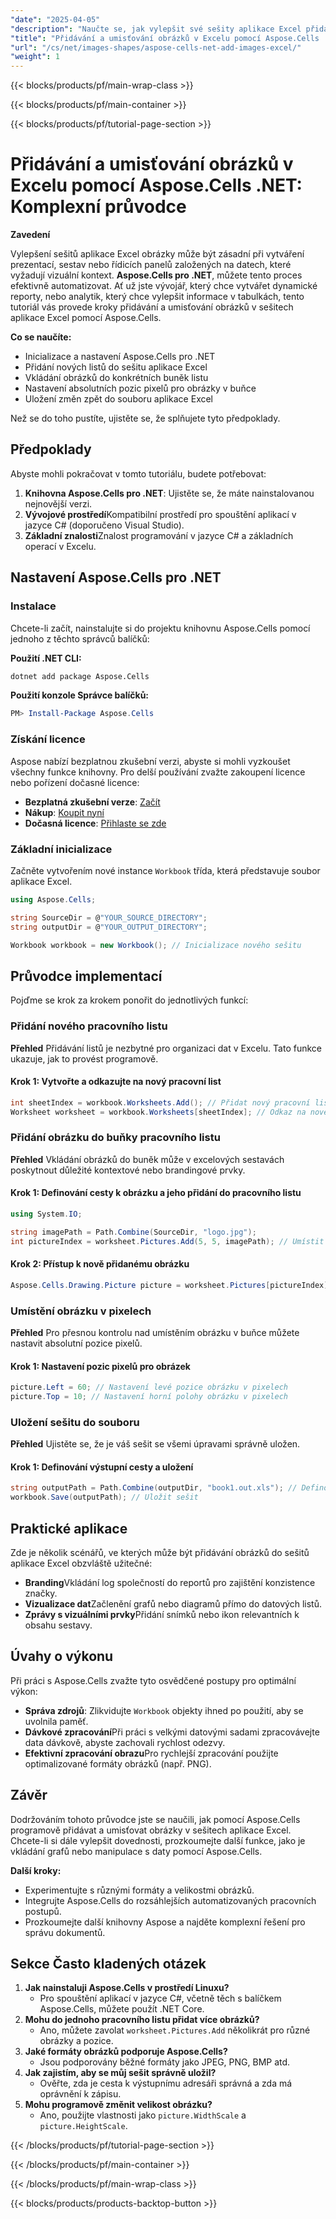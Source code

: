```yaml
---
"date": "2025-04-05"
"description": "Naučte se, jak vylepšit své sešity aplikace Excel přidáním a umístěním obrázků pomocí Aspose.Cells pro .NET. Pro bezproblémovou integraci postupujte podle tohoto podrobného návodu."
"title": "Přidávání a umisťování obrázků v Excelu pomocí Aspose.Cells .NET - Komplexní průvodce"
"url": "/cs/net/images-shapes/aspose-cells-net-add-images-excel/"
"weight": 1
---
```


{{< blocks/products/pf/main-wrap-class >}}

{{< blocks/products/pf/main-container >}}

{{< blocks/products/pf/tutorial-page-section >}}


# Přidávání a umisťování obrázků v Excelu pomocí Aspose.Cells .NET: Komplexní průvodce

**Zavedení**

Vylepšení sešitů aplikace Excel obrázky může být zásadní při vytváření prezentací, sestav nebo řídicích panelů založených na datech, které vyžadují vizuální kontext. **Aspose.Cells pro .NET**, můžete tento proces efektivně automatizovat. Ať už jste vývojář, který chce vytvářet dynamické reporty, nebo analytik, který chce vylepšit informace v tabulkách, tento tutoriál vás provede kroky přidávání a umisťování obrázků v sešitech aplikace Excel pomocí Aspose.Cells.

**Co se naučíte:**
- Inicializace a nastavení Aspose.Cells pro .NET
- Přidání nových listů do sešitu aplikace Excel
- Vkládání obrázků do konkrétních buněk listu
- Nastavení absolutních pozic pixelů pro obrázky v buňce
- Uložení změn zpět do souboru aplikace Excel

Než se do toho pustíte, ujistěte se, že splňujete tyto předpoklady.

## Předpoklady

Abyste mohli pokračovat v tomto tutoriálu, budete potřebovat:
1. **Knihovna Aspose.Cells pro .NET**: Ujistěte se, že máte nainstalovanou nejnovější verzi.
2. **Vývojové prostředí**Kompatibilní prostředí pro spouštění aplikací v jazyce C# (doporučeno Visual Studio).
3. **Základní znalosti**Znalost programování v jazyce C# a základních operací v Excelu.

## Nastavení Aspose.Cells pro .NET

### Instalace
Chcete-li začít, nainstalujte si do projektu knihovnu Aspose.Cells pomocí jednoho z těchto správců balíčků:

**Použití .NET CLI:**
```bash
dotnet add package Aspose.Cells
```

**Použití konzole Správce balíčků:**
```powershell
PM> Install-Package Aspose.Cells
```

### Získání licence
Aspose nabízí bezplatnou zkušební verzi, abyste si mohli vyzkoušet všechny funkce knihovny. Pro delší používání zvažte zakoupení licence nebo pořízení dočasné licence:
- **Bezplatná zkušební verze**: [Začít](https://releases.aspose.com/cells/net/)
- **Nákup**: [Koupit nyní](https://purchase.aspose.com/buy)
- **Dočasná licence**: [Přihlaste se zde](https://purchase.aspose.com/temporary-license/)

### Základní inicializace
Začněte vytvořením nové instance `Workbook` třída, která představuje soubor aplikace Excel.
```csharp
using Aspose.Cells;

string SourceDir = @"YOUR_SOURCE_DIRECTORY";
string outputDir = @"YOUR_OUTPUT_DIRECTORY";

Workbook workbook = new Workbook(); // Inicializace nového sešitu
```

## Průvodce implementací
Pojďme se krok za krokem ponořit do jednotlivých funkcí:

### Přidání nového pracovního listu
**Přehled**
Přidávání listů je nezbytné pro organizaci dat v Excelu. Tato funkce ukazuje, jak to provést programově.

#### Krok 1: Vytvořte a odkazujte na nový pracovní list
```csharp
int sheetIndex = workbook.Worksheets.Add(); // Přidat nový pracovní list
Worksheet worksheet = workbook.Worksheets[sheetIndex]; // Odkaz na nově přidaný pracovní list
```

### Přidání obrázku do buňky pracovního listu
**Přehled**
Vkládání obrázků do buněk může v excelových sestavách poskytnout důležité kontextové nebo brandingové prvky.

#### Krok 1: Definování cesty k obrázku a jeho přidání do pracovního listu
```csharp
using System.IO;

string imagePath = Path.Combine(SourceDir, "logo.jpg");
int pictureIndex = worksheet.Pictures.Add(5, 5, imagePath); // Umístit obrázek do buňky F6 (řádek 5, sloupec 5)
```

#### Krok 2: Přístup k nově přidanému obrázku
```csharp
Aspose.Cells.Drawing.Picture picture = worksheet.Pictures[pictureIndex];
```

### Umístění obrázku v pixelech
**Přehled**
Pro přesnou kontrolu nad umístěním obrázku v buňce můžete nastavit absolutní pozice pixelů.

#### Krok 1: Nastavení pozic pixelů pro obrázek
```csharp
picture.Left = 60; // Nastavení levé pozice obrázku v pixelech
picture.Top = 10; // Nastavení horní polohy obrázku v pixelech
```

### Uložení sešitu do souboru
**Přehled**
Ujistěte se, že je váš sešit se všemi úpravami správně uložen.

#### Krok 1: Definování výstupní cesty a uložení
```csharp
string outputPath = Path.Combine(outputDir, "book1.out.xls"); // Definování cesty k výstupnímu souboru
workbook.Save(outputPath); // Uložit sešit
```

## Praktické aplikace
Zde je několik scénářů, ve kterých může být přidávání obrázků do sešitů aplikace Excel obzvláště užitečné:
- **Branding**Vkládání log společností do reportů pro zajištění konzistence značky.
- **Vizualizace dat**Začlenění grafů nebo diagramů přímo do datových listů.
- **Zprávy s vizuálními prvky**Přidání snímků nebo ikon relevantních k obsahu sestavy.

## Úvahy o výkonu
Při práci s Aspose.Cells zvažte tyto osvědčené postupy pro optimální výkon:
- **Správa zdrojů**: Zlikvidujte `Workbook` objekty ihned po použití, aby se uvolnila paměť.
- **Dávkové zpracování**Při práci s velkými datovými sadami zpracovávejte data dávkově, abyste zachovali rychlost odezvy.
- **Efektivní zpracování obrazu**Pro rychlejší zpracování použijte optimalizované formáty obrázků (např. PNG).

## Závěr
Dodržováním tohoto průvodce jste se naučili, jak pomocí Aspose.Cells programově přidávat a umisťovat obrázky v sešitech aplikace Excel. Chcete-li si dále vylepšit dovednosti, prozkoumejte další funkce, jako je vkládání grafů nebo manipulace s daty pomocí Aspose.Cells.

**Další kroky:**
- Experimentujte s různými formáty a velikostmi obrázků.
- Integrujte Aspose.Cells do rozsáhlejších automatizovaných pracovních postupů.
- Prozkoumejte další knihovny Aspose a najděte komplexní řešení pro správu dokumentů.

## Sekce Často kladených otázek
1. **Jak nainstaluji Aspose.Cells v prostředí Linuxu?**
   - Pro spouštění aplikací v jazyce C#, včetně těch s balíčkem Aspose.Cells, můžete použít .NET Core.
2. **Mohu do jednoho pracovního listu přidat více obrázků?**
   - Ano, můžete zavolat `worksheet.Pictures.Add` několikrát pro různé obrázky a pozice.
3. **Jaké formáty obrázků podporuje Aspose.Cells?**
   - Jsou podporovány běžné formáty jako JPEG, PNG, BMP atd.
4. **Jak zajistím, aby se můj sešit správně uložil?**
   - Ověřte, zda je cesta k výstupnímu adresáři správná a zda má oprávnění k zápisu.
5. **Mohu programově změnit velikost obrázku?**
   - Ano, použijte vlastnosti jako `picture.WidthScale` a `picture.HeightScale`.

{{< /blocks/products/pf/tutorial-page-section >}}

{{< /blocks/products/pf/main-container >}}

{{< /blocks/products/pf/main-wrap-class >}}

{{< blocks/products/products-backtop-button >}}